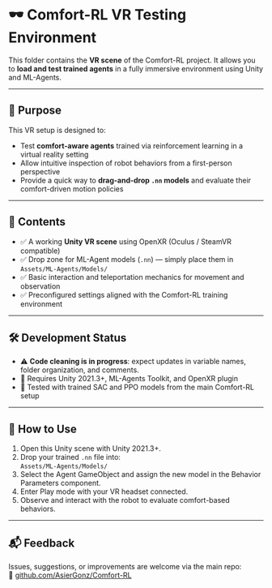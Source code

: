 # 🕶️ Comfort-RL VR Testing Environment

This folder contains the **VR scene** of the Comfort-RL project. It allows you to **load and test trained agents** in a fully immersive environment using Unity and ML-Agents.

---

## 🎯 Purpose

This VR setup is designed to:

- Test **comfort-aware agents** trained via reinforcement learning in a virtual reality setting
- Allow intuitive inspection of robot behaviors from a first-person perspective
- Provide a quick way to **drag-and-drop `.nn` models** and evaluate their comfort-driven motion policies

---

## 📂 Contents

- ✅ A working **Unity VR scene** using OpenXR (Oculus / SteamVR compatible)
- ✅ Drop zone for ML-Agent models (`.nn`) — simply place them in `Assets/ML-Agents/Models/`
- ✅ Basic interaction and teleportation mechanics for movement and observation
- ✅ Preconfigured settings aligned with the Comfort-RL training environment

---

## 🛠 Development Status

- ⚠️ **Code cleaning is in progress**: expect updates in variable names, folder organization, and comments.
- 🔧 Requires Unity 2021.3+, ML-Agents Toolkit, and OpenXR plugin
- 🧪 Tested with trained SAC and PPO models from the main Comfort-RL setup

---

## 🚀 How to Use

1. Open this Unity scene with Unity 2021.3+.
2. Drop your trained `.nn` file into:  
   `Assets/ML-Agents/Models/`
3. Select the Agent GameObject and assign the new model in the Behavior Parameters component.
4. Enter Play mode with your VR headset connected.
5. Observe and interact with the robot to evaluate comfort-based behaviors.

---

## 📬 Feedback

Issues, suggestions, or improvements are welcome via the main repo:  
🔗 [github.com/AsierGonz/Comfort-RL](https://github.com/AsierGonz/Comfort-RL)
